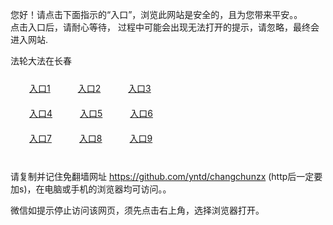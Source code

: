 您好！请点击下面指示的“入口”，浏览此网站是安全的，且为您带来平安。。 <br/>
点击入口后，请耐心等待， 过程中可能会出现无法打开的提示，请忽略，最终会进入网站. </br>

法轮大法在长春<br/>
<div style="padding:10px"><a style="margin:20px" target="_blank" href="https://d18a8tjif9h2mz.cloudfront.net/2Qpsp?dxrrbt" id="ccLink1" rel="nofollow">入口1</a> <a target="_blank" style="margin:20px" href="https://d2fejzpn3gfy9f.cloudfront.net/2Qpsp?ojjguc" id="ccLink2" rel="nofollow">入口2</a> <a style="margin:20px" target="_blank" href="https://d22x3u76e4nkn5.cloudfront.net/2Qpsp?gxanhzh" id="ccLink3" rel="nofollow">入口3</a></div>

<div style="padding:10px" ><a style="margin:20px" target="_blank" href="https://d18a8tjif9h2mz.cloudfront.net/2Qpsp?dxrrbt" id="ccLink4" rel="nofollow">入口4</a> <a style="margin:20px" href="https://d2fejzpn3gfy9f.cloudfront.net/2Qpsp?ojjguc" target="_blank" id="ccLink5" rel="nofollow">入口5</a> <a style="margin:20px" href="https://d22x3u76e4nkn5.cloudfront.net/2Qpsp?gxanhzh" target="_blank" id="ccLink6" rel="nofollow">入口6</a></div>

<div style="padding:10px"><a style="margin:20px" target="_blank" href="https://d18a8tjif9h2mz.cloudfront.net/2Qpsp?dxrrbt" id="ccLink7" rel="nofollow">入口7</a> <a style="margin:20px" href="https://d2fejzpn3gfy9f.cloudfront.net/2Qpsp?ojjguc" target="_blank" id="ccLink8" rel="nofollow">入口8</a> <a style="margin:20px" target="_blank" href="https://d22x3u76e4nkn5.cloudfront.net/2Qpsp?gxanhzh" id="ccLink9" rel="nofollow">入口9</a></div>

<br/>



请复制并记住免翻墙网址 https://github.com/yntd/changchunzx (http后一定要加s)，在电脑或手机的浏览器均可访问。。<br/>

微信如提示停止访问该网页，须先点击右上角，选择浏览器打开。
